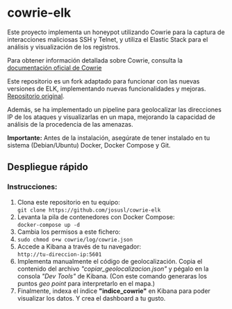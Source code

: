 # cowrie-elk

Este proyecto implementa un honeypot utilizando Cowrie para la captura de interacciones maliciosas SSH y Telnet, y utiliza el Elastic Stack para el análisis y visualización de los registros.  

Para obtener información detallada sobre Cowrie, consulta la [documentación oficial de Cowrie](https://github.com/cowrie/cowrie)

Este repositorio es un fork adaptado para funcionar con las nuevas versiones de ELK, implementando nuevas funcionalidades y mejoras. [Repositorio original](https://github.com/nagutabby/cowrie-elastic-stack).  

Además, se ha implementado un pipeline para geolocalizar las direcciones IP de los ataques y visualizarlas en un mapa, mejorando la capacidad de análisis de la procedencia de las amenazas.

**Importante:** Antes de la instalación, asegúrate de tener instalado en tu sistema (Debian/Ubuntu) Docker, Docker Compose y Git.

## Despliegue rápido

### Instrucciones:

1.  Clona este repositorio en tu equipo:  
    `git clone https://github.com/josusl/cowrie-elk`
2.  Levanta la pila de contenedores con Docker Compose:  
    `docker-compose up -d`
3.  Cambia los permisos a este fichero:
4.  `sudo chmod o+w cowrie/log/cowrie.json`
5.  Accede a Kibana a través de tu navegador:  
    `http://tu-direccion-ip:5601`
6.  Implementa manualmente el código de geolocalización. Copia el contenido del archivo *"copiar\_geolocalizacion.json"* y pégalo en la consola *"Dev Tools"* de Kibana. (Con este comando generaras los puntos *geo point* para interpretarlo en el mapa.)
7.  Finalmente, indexa el índice **"indice_cowrie"** en Kibana para poder visualizar los datos. Y crea el dashboard a tu gusto.
